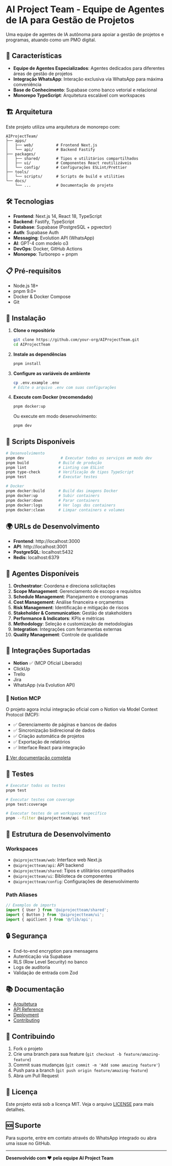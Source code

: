 # AI Project Team - Equipe de Agentes de IA para Gestão de Projetos

Uma equipe de agentes de IA autônoma para apoiar a gestão de projetos e programas, atuando como um PMO digital.

## 🚀 Características

- **Equipe de Agentes Especializados**: Agentes dedicados para diferentes áreas de gestão de projetos
- **Integração WhatsApp**: Interação exclusiva via WhatsApp para máxima conveniência
- **Base de Conhecimento**: Supabase como banco vetorial e relacional
- **Monorepo TypeScript**: Arquitetura escalável com workspaces

## 🏗️ Arquitetura

Este projeto utiliza uma arquitetura de monorepo com:

```
AIProjectTeam/
├── apps/
│   ├── web/          # Frontend Next.js
│   └── api/          # Backend Fastify
├── packages/
│   ├── shared/       # Tipos e utilitários compartilhados
│   ├── ui/           # Componentes React reutilizáveis
│   └── config/       # Configurações ESLint/Prettier
├── tools/
│   └── scripts/      # Scripts de build e utilities
└── docs/
    └── ...           # Documentação do projeto
```

## 🛠️ Tecnologias

- **Frontend**: Next.js 14, React 18, TypeScript
- **Backend**: Fastify, TypeScript
- **Database**: Supabase (PostgreSQL + pgvector)
- **Auth**: Supabase Auth
- **Messaging**: Evolution API (WhatsApp)
- **AI**: GPT-4 com modelo o3
- **DevOps**: Docker, GitHub Actions
- **Monorepo**: Turborepo + pnpm

## 📋 Pré-requisitos

- Node.js 18+
- pnpm 9.0+
- Docker & Docker Compose
- Git

## 🚀 Instalação

1. **Clone o repositório**
   ```bash
   git clone https://github.com/your-org/AIProjectTeam.git
   cd AIProjectTeam
   ```

2. **Instale as dependências**
   ```bash
   pnpm install
   ```

3. **Configure as variáveis de ambiente**
   ```bash
   cp .env.example .env
   # Edite o arquivo .env com suas configurações
   ```

4. **Execute com Docker (recomendado)**
   ```bash
   pnpm docker:up
   ```

   Ou execute em modo desenvolvimento:
   ```bash
   pnpm dev
   ```

## 🔧 Scripts Disponíveis

```bash
# Desenvolvimento
pnpm dev                # Executar todos os serviços em modo dev
pnpm build             # Build de produção
pnpm lint              # Linting com ESLint
pnpm type-check        # Verificação de tipos TypeScript
pnpm test              # Executar testes

# Docker
pnpm docker:build      # Build das imagens Docker
pnpm docker:up         # Subir containers
pnpm docker:down       # Parar containers
pnpm docker:logs       # Ver logs dos containers
pnpm docker:clean      # Limpar containers e volumes
```

## 🌍 URLs de Desenvolvimento

- **Frontend**: http://localhost:3000
- **API**: http://localhost:3001
- **PostgreSQL**: localhost:5432
- **Redis**: localhost:6379

## 🤖 Agentes Disponíveis

1. **Orchestrator**: Coordena e direciona solicitações
2. **Scope Management**: Gerenciamento de escopo e requisitos
3. **Schedule Management**: Planejamento e cronogramas
4. **Cost Management**: Análise financeira e orçamentos
5. **Risk Management**: Identificação e mitigação de riscos
6. **Stakeholder & Communication**: Gestão de stakeholders
7. **Performance & Indicators**: KPIs e métricas
8. **Methodology**: Seleção e customização de metodologias
9. **Integration**: Integrações com ferramentas externas
10. **Quality Management**: Controle de qualidade

## 🔗 Integrações Suportadas

- **Notion** ✅ (MCP Oficial Liberado)
- ClickUp
- Trello
- Jira
- WhatsApp (via Evolution API)

### 🎉 Notion MCP
O projeto agora inclui integração oficial com o Notion via Model Context Protocol (MCP):
- ✅ Gerenciamento de páginas e bancos de dados
- ✅ Sincronização bidirecional de dados
- ✅ Criação automática de projetos
- ✅ Exportação de relatórios
- ✅ Interface React para integração

[📖 Ver documentação completa](./docs/notion-integration.md)

## 🧪 Testes

```bash
# Executar todos os testes
pnpm test

# Executar testes com coverage
pnpm test:coverage

# Executar testes de um workspace específico
pnpm --filter @aiprojectteam/api test
```

## 📖 Estrutura de Desenvolvimento

### Workspaces

- `@aiprojectteam/web`: Interface web Next.js
- `@aiprojectteam/api`: API backend
- `@aiprojectteam/shared`: Tipos e utilitários compartilhados
- `@aiprojectteam/ui`: Biblioteca de componentes
- `@aiprojectteam/config`: Configurações de desenvolvimento

### Path Aliases

```typescript
// Exemplos de imports
import { User } from '@aiprojectteam/shared';
import { Button } from '@aiprojectteam/ui';
import { apiClient } from '@/lib/api';
```

## 🔒 Segurança

- End-to-end encryption para mensagens
- Autenticação via Supabase
- RLS (Row Level Security) no banco
- Logs de auditoria
- Validação de entrada com Zod

## 📚 Documentação

- [Arquitetura](./docs/architecture.md)
- [API Reference](./docs/api.md)
- [Deployment](./docs/deployment.md)
- [Contributing](./CONTRIBUTING.md)

## 🤝 Contribuindo

1. Fork o projeto
2. Crie uma branch para sua feature (`git checkout -b feature/amazing-feature`)
3. Commit suas mudanças (`git commit -m 'Add some amazing feature'`)
4. Push para a branch (`git push origin feature/amazing-feature`)
5. Abra um Pull Request

## 📄 Licença

Este projeto está sob a licença MIT. Veja o arquivo [LICENSE](LICENSE) para mais detalhes.

## 🆘 Suporte

Para suporte, entre em contato através do WhatsApp integrado ou abra uma issue no GitHub.

---

**Desenvolvido com ❤️ pela equipe AI Project Team** 